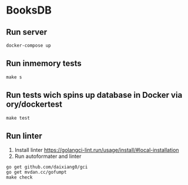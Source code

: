 # BooksDB

## Run server
```
docker-compose up
```
## Run inmemory tests
```
make s
```
## Run tests wich spins up database in Docker via ory/dockertest
```
make test
```
## Run linter
1. Install linter https://golangci-lint.run/usage/install/#local-installation
2. Run autoformater and linter
```
go get github.com/daixiang0/gci
go get mvdan.cc/gofumpt
make check
```
